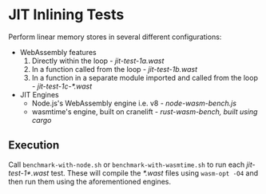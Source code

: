 # JIT Inlining Tests

Perform linear memory stores in several different configurations:

* WebAssembly features
  1. Directly within the loop - *jit-test-1a.wast*
  2. In a function called from the loop - *jit-test-1b.wast*
  3. In a function in a separate module imported and called from the loop - *jit-test-1c-\*.wast*
* JIT Engines
  * Node.js's WebAssembly engine i.e. v8 - *node-wasm-bench.js*
  * wasmtime's engine, built on cranelift - *rust-wasm-bench, built using cargo*

## Execution

Call `benchmark-with-node.sh` or `benchmark-with-wasmtime.sh` to run each *jit-test-1\*.wast* test. These will compile the *\*.wast* files using `wasm-opt -O4` and then run them using the aforementioned engines.
